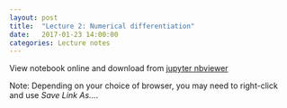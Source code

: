 ```yaml
---
layout: post
title:  "Lecture 2: Numerical differentiation" 
date:   2017-01-23 14:00:00
categories: Lecture notes
---
```


View notebook online and download from [jupyter nbviewer](http://nbviewer.jupyter.org/github/ggorman/Numerical-methods-1/blob/master/notebook/differentiation.ipynb)

Note: Depending on your choice of browser, you may need to right-click and use *Save Link As...*.

